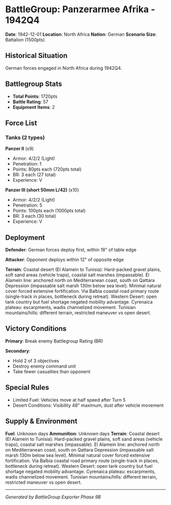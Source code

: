 # BattleGroup: Panzerarmee Afrika - 1942Q4

**Date**: 1942-12-01
**Location**: North Africa
**Nation**: German
**Scenario Size**: Battalion (1500pts)

## Historical Situation

German forces engaged in North Africa during 1942Q4.

## Battlegroup Stats

- **Total Points**: 1720pts
- **Battle Rating**: 57
- **Equipment Items**: 2

## Force List

### Tanks (2 types)

**Panzer II** (x9)
- Armor: 4/2/2 (Light)
- Penetration: 1
- Points: 80pts each (720pts total)
- BR: 3 each (27 total)
- Experience: V

**Panzer III (short 50mm L/42)** (x10)
- Armor: 4/2/2 (Light)
- Penetration: 5
- Points: 100pts each (1000pts total)
- BR: 3 each (30 total)
- Experience: V


## Deployment

**Defender**: German forces deploy first, within 18" of table edge

**Attacker**: Opponent deploys within 12" of opposite edge

**Terrain**: Coastal desert (El Alamein to Tunisia): Hard-packed gravel plains, soft sand areas (vehicle traps), coastal salt marshes (impassable). El Alamein line: anchored north on Mediterranean coast, south on Qattara Depression (impassable salt marsh 130m below sea level). Minimal natural cover forced extensive fortification. Via Balbia coastal road primary route (single-track in places, bottleneck during retreat). Western Desert: open tank country but fuel shortage negated mobility advantage. Cyrenaica plateau: escarpments, wadis channelized movement. Tunisian mountains/hills: different terrain, restricted maneuver vs open desert.

## Victory Conditions

**Primary**: Break enemy Battlegroup Rating (BR)

**Secondary**:
- Hold 2 of 3 objectives
- Destroy enemy command unit
- Take fewer casualties than opponent

## Special Rules

- Limited Fuel: Vehicles move at half speed after Turn 5
- Desert Conditions: Visibility 48" maximum, dust after vehicle movement

## Supply & Environment

**Fuel**: Unknown days
**Ammunition**: Unknown days
**Terrain**: Coastal desert (El Alamein to Tunisia): Hard-packed gravel plains, soft sand areas (vehicle traps), coastal salt marshes (impassable). El Alamein line: anchored north on Mediterranean coast, south on Qattara Depression (impassable salt marsh 130m below sea level). Minimal natural cover forced extensive fortification. Via Balbia coastal road primary route (single-track in places, bottleneck during retreat). Western Desert: open tank country but fuel shortage negated mobility advantage. Cyrenaica plateau: escarpments, wadis channelized movement. Tunisian mountains/hills: different terrain, restricted maneuver vs open desert.

---

*Generated by BattleGroup Exporter Phase 9B*
